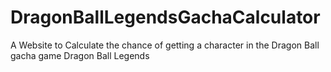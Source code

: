 # DragonBallLegendsGachaCalculator
A Website to Calculate the chance of getting a character in the Dragon Ball gacha game Dragon Ball Legends
